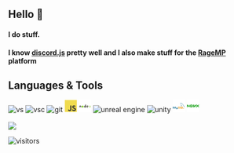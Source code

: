 <h2>Hello 👋</h2>
<h4>I do stuff.</h4>
<h4>I know <a href="https://discord.js.org">discord.js</a> pretty well and I also make stuff for the <a href="https://rage.mp">RageMP</a> platform</h4>

<h2>Languages & Tools</h2>
<p align="left">
<img src="https://static.wikia.nocookie.net/logopedia/images/e/e4/Visual_Studio_2013_Logo.svg/revision/latest?cb=20191221122625" alt="vs" width="25" height="25" />
<img src="https://cdn.worldvectorlogo.com/logos/visual-studio-code-1.svg" alt="vsc" width="25" height="25" />
<img src="https://git-scm.com/images/logos/downloads/Git-Icon-1788C.png" alt="git" width="25" height="25" />
<img src="https://raw.githubusercontent.com/devicons/devicon/master/icons/javascript/javascript-original.svg" alt="javascript" width="25" height="25" />
<img src="https://raw.githubusercontent.com/devicons/devicon/master/icons/nodejs/nodejs-original-wordmark.svg" alt="nodejs" width="25" height="25" />
<img src="https://i.ibb.co/qyVkhhj/blackbg.png" alt="unreal engine" width="25" height="25" />
<img src="https://i.ibb.co/0Vj3XCG/unity-tab-square-black.png" alt="unity" width="25" height="25" />
<img src="https://raw.githubusercontent.com/devicons/devicon/master/icons/mysql/mysql-original-wordmark.svg" alt="mysql" width="25" height="25" />
<img src="https://raw.githubusercontent.com/devicons/devicon/master/icons/nginx/nginx-original.svg" alt="nginx" width="25" height="25" />
</p>

<img align="center" src="https://github-readme-stats.vercel.app/api/top-langs/?username=Dankyss&theme=github_dark" />

<p><img src="https://visitor-badge.glitch.me/badge?page_id=Dankyss.Dankyss" alt="visitors"></p>

